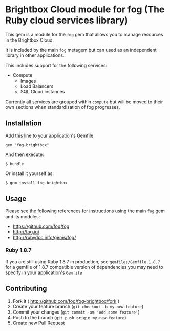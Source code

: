 # Brightbox Cloud module for fog (The Ruby cloud services library)

This gem is a module for the `fog` gem that allows you to manage resources in
the Brightbox Cloud.

It is included by the main `fog` metagem but can used as an independent library
in other applications.

This includes support for the following services:

* Compute
  * Images
  * Load Balancers
  * SQL Cloud instances

Currently all services are grouped within `compute` but will be moved to their
own sections when standardisation of fog progresses.

## Installation

Add this line to your application's Gemfile:

    gem "fog-brightbox"

And then execute:

    $ bundle

Or install it yourself as:

    $ gem install fog-brightbox

## Usage

Please see the following references for instructions using the main `fog` gem
and its modules:

* https://github.com/fog/fog
* http://fog.io/
* http://rubydoc.info/gems/fog/

### Ruby 1.8.7

If you are still using Ruby 1.8.7 in production, see `gemfiles/Gemfile.1.8.7`
for a gemfile of 1.8.7 compatible version of dependencies you may need to
specify in your application's `Gemfile`

## Contributing

1. Fork it ( http://github.com/fog/fog-brightbox/fork )
2. Create your feature branch (`git checkout -b my-new-feature`)
3. Commit your changes (`git commit -am 'Add some feature'`)
4. Push to the branch (`git push origin my-new-feature`)
5. Create new Pull Request
